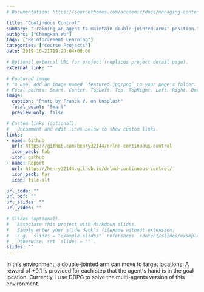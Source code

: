 ```yaml
---
# Documentation: https://sourcethemes.com/academic/docs/managing-content/

title: "Continuous Control"
summary: "Training an agent to maintain double-jointed arms' position."
authors: ["ChengHan Wu"]
tags: ["Reinforcement Learning"]
categories: ["Course Projects"]
date: 2019-10-21T19:20:04+08:00

# Optional external URL for project (replaces project detail page).
external_link: ""

# Featured image
# To use, add an image named `featured.jpg/png` to your page's folder.
# Focal points: Smart, Center, TopLeft, Top, TopRight, Left, Right, BottomLeft, Bottom, BottomRight.
image:
  caption: "Photo by Franck V. on Unsplash"
  focal_point: "Smart"
  preview_only: false

# Custom links (optional).
#   Uncomment and edit lines below to show custom links.
links:
- name: Github
  url: https://github.com/henry32144/drlnd-continuous-control
  icon_pack: fab
  icon: github
- name: Report
  url: https://henry32144.github.io/drlnd-continuous-control/
  icon_pack: far
  icon: file-alt

url_code: ""
url_pdf: ""
url_slides: ""
url_video: ""

# Slides (optional).
#   Associate this project with Markdown slides.
#   Simply enter your slide deck's filename without extension.
#   E.g. `slides = "example-slides"` references `content/slides/example-slides.md`.
#   Otherwise, set `slides = ""`.
slides: ""
---
```


In this environment, a double-jointed arm can move to target locations. A reward of +0.1 is provided for each step that the agent's hand is in the goal location. Currently, I use DDPG to solve the multi-agents version of this environment.